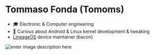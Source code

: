 # Tommaso Fonda (Tomoms)

- :mortar_board: Electronic & Computer engineering
- :wrench: Curious about Android & Linux kernel development & tweaking
- [LineageOS](https://lineageos.org/) device maintainer (bacon)

![enter image description here](https://github-readme-stats-three-murex-53.vercel.app/api?username=Tomoms)
